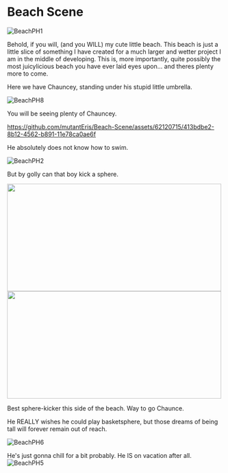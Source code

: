 # Beach Scene

 ![BeachPH1](https://github.com/mutantEris/Beach-Scene/assets/62120715/c2dabf52-f2c1-4df1-80fb-82c5613f4c92)

Behold, if you will, (and you WILL) my cute little beach.
This beach is just a little slice of something I have created for a much larger and wetter project I am in the middle of developing.
This is, more importantly, quite possibly the most juicylicious beach you have ever laid eyes upon... and theres plenty more to come. 

Here we have Chauncey, standing under his stupid little umbrella.

 ![BeachPH8](https://github.com/mutantEris/Beach-Scene/assets/62120715/b97dcfdd-a75d-408f-9970-b1426b9f04f3)

 You will be seeing plenty of Chauncey.

 

 


https://github.com/mutantEris/Beach-Scene/assets/62120715/413bdbe2-8b12-4562-b891-11e78ca0ae6f

He absolutely does not know how to swim.

![BeachPH2](https://github.com/mutantEris/Beach-Scene/assets/62120715/54bd7a6f-d149-43d0-b247-169b74bed459)

But by golly can that boy kick a sphere.

<img src="https://github.com/mutantEris/Beach-Scene/assets/62120715/369c4684-c968-487e-a695-36352ef0d851" width="500" height="250"/>
<img src="https://github.com/mutantEris/Beach-Scene/assets/62120715/5b98894d-1ce5-4ccb-b3f1-654921bf2e42" width="500" height="250"/>

Best sphere-kicker this side of the beach. Way to go Chaunce.

He REALLY wishes he could play basketsphere, but those dreams of being tall will forever remain out of reach.

![BeachPH6](https://github.com/mutantEris/Beach-Scene/assets/62120715/f3d435ee-38c9-4b5a-ab22-066129cc3c73)


He's just gonna chill for a bit probably. He IS on vacation after all.
![BeachPH5](https://github.com/mutantEris/Beach-Scene/assets/62120715/0e4f9477-f143-43d0-8671-862e5e83c98f)

